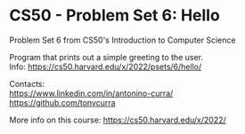 # CS50 - Problem Set 6: Hello
Problem Set 6 from CS50's Introduction to Computer Science <br />

Program that prints out a simple greeting to the user. <br />
Info: https://cs50.harvard.edu/x/2022/psets/6/hello/ <br />

Contacts: <br />
https://www.linkedin.com/in/antonino-curra/ <br />
https://github.com/tonycurra <br />

More info on this course: https://cs50.harvard.edu/x/2022/
